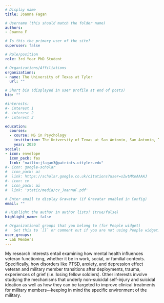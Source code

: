 ```yaml
---
# Display name
title: Joanna Fagan

# Username (this should match the folder name)
authors:
- Joanna_F

# Is this the primary user of the site?
superuser: false

# Role/position
role: 3rd Year PhD Student

# Organizations/Affiliations
organizations:
- name: The University of Texas at Tyler
  url: ""

# Short bio (displayed in user profile at end of posts)
bio: ""

#interests:
#- interest 1
#- interest 2
#- interest 3

education:
  courses:
  - course: MS in Psychology
    institution: The University of Texas at San Antonio, San Antonio, TX
    year: 2020  
social:
- icon: envelope
  icon_pack: fas
  link: "mailto:jfagan3@patriots.uttyler.edu"
#- icon: google-scholar
#  icon_pack: ai
#  link: https://scholar.google.co.uk/citations?user=sIwtMXoAAAAJ
#- icon: cv
#  icon_pack: ai
#  link: 'static/media/cv_JoannaF.pdf'

# Enter email to display Gravatar (if Gravatar enabled in Config)
email: ""

# Highlight the author in author lists? (true/false)
highlight_name: false

# Organizational groups that you belong to (for People widget)
#   Set this to `[]` or comment out if you are not using People widget.
user_groups:
- Lab Members
---
```

My research interests entail examining how mental health influences veteran functioning, whether it be in work, social, or familial contexts.  Specifically, how disorders like PTSD, anxiety, and depression effect veteran and military member transitions after deployments, trauma, experiences of grief (i.e. losing fellow soldiers).  Other interests involve studying the mechanisms that underly non-suicidal self-injury and suicidal ideation as well as how they can be targeted to improve clinical treatments for military members–-keeping in mind the specific environment of the military.
